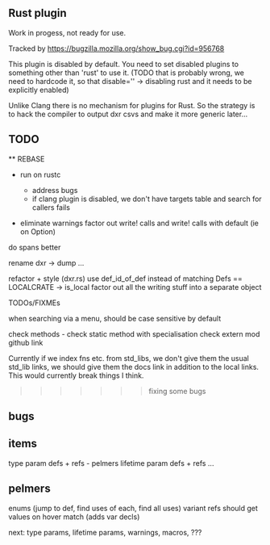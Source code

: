 Rust plugin
-----------

Work in progess, not ready for use.

Tracked by https://bugzilla.mozilla.org/show_bug.cgi?id=956768

This plugin is disabled by default. You need to set disabled plugins to something
other than 'rust' to use it. (TODO that is probably wrong, we need to hardcode it,
so that disable='' -> disabling rust and it needs to be explicitly enabled)

Unlike Clang there is no mechanism for plugins for Rust. So the strategy is to
hack the compiler to output dxr csvs and make it more generic later...

TODO
----

** REBASE

* run on rustc
  - address bugs
  - if clang plugin is disabled, we don't have targets table and search for callers fails

* eliminate warnings
  factor out write! calls and write! calls with default (ie on Option<T>)

do spans better

rename dxr -> dump ...

refactor + style (dxr.rs)
  use def_id_of_def instead of matching Defs
  == LOCALCRATE -> is_local
  factor out all the writing stuff into a separate object

TODOs/FIXMEs

when searching via a menu, should be case sensitive by default

check
  methods - check static method with specialisation
  check extern mod github link


Currently if we index fns etc. from std_libs, we don't give them the usual std_lib links,
we should give them the docs link in addition to the local links. This would
currently break things I think.
>>>>>>> fixing some bugs

bugs
----


items
-----

type param defs + refs - pelmers
lifetime param defs + refs
...

pelmers
-------

enums (jump to def, find uses of each, find all uses)
  variant refs should get values on hover
match (adds var decls)

next: type params, lifetime params, warnings, macros, ???
